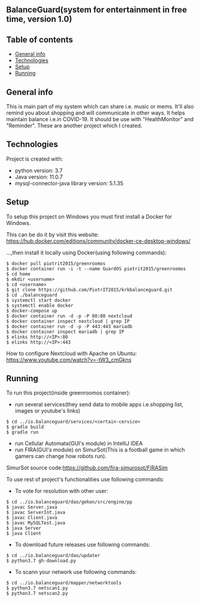 ## BalanceGuard(system for entertainment in free time, version 1.0)

## Table of contents
* [General info](#general-info)
* [Technologies](#technologies)
* [Setup](#setup)
* [Running](#running)

## General info
This is main part of my system which can share i.e. music or mems. It'll also remind you about shopping and will communicate in other ways. It helps maintain balance i.e.in COVID-19. It should be
use with "HealthMonitor" and "Reminder". These are another project which I created. 
	
## Technologies
Project is created with:
* python version: 3.7
* Java version: 11.0.7
* mysql-connector-java library version: 5.1.35
	
## Setup
To setup this project on Windows you must first install a Docker for Windows.

This can be do it by visit this website: https://hub.docker.com/editions/community/docker-ce-desktop-windows/

...,then install it locally using Docker(using following commands):

```
$ docker pull piotrit2015/greenroomos
$ docker container run -i -t --name GuardOS piotrit2015/greenroomos
$ cd home
$ mkdir <username>
$ cd <username>
$ git clone https://github.com/PiotrIT2015/krkbalanceguard.git
$ cd ./balanceguard
$ systemctl start docker
$ systemctl enable docker
$ docker-compose up
$ docker container run -d -p -P 80:80 nextcloud
$ docker container inspect nextcloud | grep IP
$ docker container run -d -p -P 443:443 mariadb
$ docker container inspect mariadb | grep IP
$ elinks http://<IP>:80
$ elinks http://<IP>:443  
```

How to configure Nextcloud with Apache on Ubuntu: https://www.youtube.com/watch?v=-tW3_cmGkns

## Running
To run this project(inside greenroomos container):
* run several services(they send data to mobile apps i.e.shopping list, images or youtube's links)

```
$ cd ../io.balanceguard/services/<certain-cervice>
$ gradle build
$ gradle run
```

* run Cellular Automata(GUI's module) in IntelliJ IDEA
* run FIRA(GUI's module) on SimurSot(This is a football game in which gamers can change how robots run).

SimurSot source code:https://github.com/fira-simurosot/FIRASim

To use rest of project's functionalities use following commands:

* To vote for resolution with other user:

```
$ cd ../io.balanceguard/dao/gekon/src/engine/pp
$ javac Server.java
$ javac ServerInt.java
$ javac Client.java
$ javac MySQLTest.java
$ java Server
$ java Client
```

* To download future releases use following commands:

```
$ cd ../io.balanceguard/dao/updater
$ python3.7 gh-download.py
```

* To scann your network use following commands:

```
$ cd ../io.balanceguard/mapper/networktools
$ python3.7 netscan1.py
$ python3.7 netscan2.py
```


